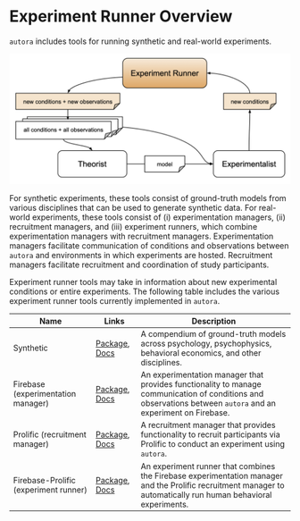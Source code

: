 # Experiment Runner Overview

``autora`` includes tools for running synthetic and real-world experiments.

![Overview](../img/experiment_runner.png)

For synthetic experiments, these tools consist of ground-truth models from various disciplines that can be used to generate synthetic data. For real-world experiments, these tools consist of (i) experimentation managers, (ii) recruitment managers, and (iii) experiment runners, which combine experimentation managers with recruitment managers. Experimentation managers facilitate communication of conditions and observations between ``autora`` and environments in which experiments are hosted. Recruitment managers facilitate recruitment and coordination of study participants.

Experiment runner tools may take in information about new experimental conditions or entire experiments. The following table includes the various experiment runner tools currently implemented in ``autora``.

| Name                                  | Links                                                                                                                                                                                                          | Description                                                                                                                                                     |
|---------------------------------------|----------------------------------------------------------------------------------------------------------------------------------------------------------------------------------------------------------------|-----------------------------------------------------------------------------------------------------------------------------------------------------------------|
| Synthetic                             | [Package](https://pypi.org/project/autora-synthetic/), [Docs](https://autoresearch.github.io/autora/user-guide/experiment-runners/synthetic/)                                                                  | A compendium of ground-truth models across psychology, psychophysics, behavioral economics, and other disciplines.                                              |
| Firebase (experimentation manager)    | [Package](https://pypi.org/project/autora-experiment-runner-experimentation-manager-firebase/), [Docs](https://autoresearch.github.io/autora/user-guide/experiment-runners/experimentation-managers/firebase/) | An experimentation manager that provides functionality to manage communication of conditions and observations between ``autora`` and an experiment on Firebase.     |
| Prolific (recruitment manager)        | [Package](https://pypi.org/project/autora-experiment-runner-recruitment-manager-prolific/), [Docs](https://autoresearch.github.io/autora/user-guide/experiment-runners/recruitment-managers/prolific/)         | A recruitment manager that provides functionality to recruit participants via Prolific to conduct an experiment using ``autora``.                                   |
| Firebase-Prolific (experiment runner) | [Package](https://pypi.org/project/autora-experiment-runner-firebase-prolific/), [Docs](https://autoresearch.github.io/autora/user-guide/experiment-runners/firebase-prolific/)                                | An experiment runner that combines the Firebase experimentation manager and the Prolific recruitment manager to automatically run human behavioral experiments. |

